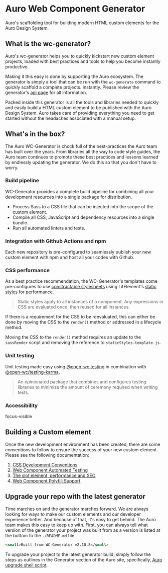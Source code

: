 # Auro Web Component Generator

Auro's scaffolding tool for building modern HTML custom elements for the Auro Design System.

## What is the wc-generator?

Auro's wc-generator helps you to quickly kickstart new custom element projects, loaded with best practices and tools to help you become instantly productive.

Making it this easy is done by supporting the Auro ecosystem. The generator is simply a tool that can be run with the `wc-generate` command to quickly scaffold a complete projects. Instantly. Please review the generator's [api page](https://auro.alaskaair.com/getting-started/developers/generator/generator/api) for all information.

Packed inside this generator is all the tools and libraries needed to quickly and easily build a HTML custom element to be published with the Auro Design System. Auro takes care of providing everything you need to get started without the headaches associated with a manual setup.

## What's in the box?

The Auro WC-Generator is chock full of the best-practices the Auro team has built over the years. From libraries all the way to code style guides, the Auro team continues to promote these best practices and lessons learned by endlessly updating the generator. We do this so that you don't have to worry.

### Build pipeline

WC-Generator provides a complete build pipeline for combining all your development resources into a single package for distribution.

* Process Sass to a CSS file that can be injected into the scope of the custom element.
* Compile all CSS, JavaScript and dependency resources into a single bundle.
* Run all automated linters and tests.

### Integration with Github Actions and npm

Each new repository is pre-configured to seamlessly publish your new custom element with npm and host all your codes with Github.

### CSS performance

As a best practice recommendation, the WC-Generator's templates come pre-configures to use [constructable stylesheets](https://developers.google.com/web/updates/2019/02/constructable-stylesheets) using LitElement's [static styles](https://lit-element.polymer-project.org/guide/styles#expressions) for performance.

> Static styles apply to all instances of a component. Any expressions in CSS are evaluated once, then reused for all instances.

If there is a requirement for the CSS to be reevaluated, this can either be done by moving the CSS to the `render()` method or addressed in a lifecycle method.

Moving the CSS to the `render()` method requires an update to the `sassRender` script and removing the reference to `staticStyles-template.js`.

### Unit testing

Unit testing made easy using [@open-wc testing](https://open-wc.org/docs/testing/helpers/) in combination with [@open-wc/testing-karma](https://www.npmjs.com/package/@open-wc/testing-karma).

> An opinionated package that combines and configures testing libraries to minimize the amount of ceremony required when writing tests.

### Accessibility

focus-visible










## Building a Custom element

Once the new development environment has been created, there are some conventions to follow to ensure the success of your new custom element. Please see the following documentation:

1. [CSS Development Conventions](https://auro.alaskaair.com/support/css-conventions)
1. [Web Component Automated Testing](https://auro.alaskaair.com/support/tests)
1. [The slot element, performance and SEO](https://auro.alaskaair.com/support/slots)
1. [Web Component Polyfill Support](https://auro.alaskaair.com/support/polyfills/focusvisible)












## Upgrade your repo with the latest generator

Time marches on and the generator marches forward. We are always looking for ways to make our custom elements and our developer experience better. And because of that, it's easy to get behind. The Auro team makes this easy to keep up with. First, you can always tell what version of the generator your project was built from as a version is listed at the bottom fo the `./README.md` file.

```html
<small>Built from WC-Generator v2.10.8</small>
```

To upgrade your project to the latest generator build, simply follow the steps as outlines in the Generator section of the Auro site, specifically, [Auro upgrade shell script](https://auro.alaskaair.com/getting-started/developers/generator/upgrade).
